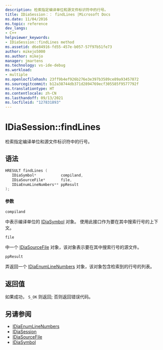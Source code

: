 ```yaml
---
description: 检索指定编译单位和源文件标识符中的行号。
title: IDiaSession：： findLines |Microsoft Docs
ms.date: 11/04/2016
ms.topic: reference
dev_langs:
- C++
helpviewer_keywords:
- IDiaSession::findLines method
ms.assetid: d6e84916-fd55-457e-b057-57f97b51fe73
author: mikejo5000
ms.author: mikejo
manager: jmartens
ms.technology: vs-ide-debug
ms.workload:
- multiple
ms.openlocfilehash: 23ff9b4ef926b276e3e397b3589ce89a93457872
ms.sourcegitcommit: b12a38744db371d2894769ecf305585f9577792f
ms.translationtype: HT
ms.contentlocale: zh-CN
ms.lasthandoff: 09/13/2021
ms.locfileid: "127831893"
---
```

# <a name="idiasessionfindlines"></a>IDiaSession::findLines
检索指定编译单位和源文件标识符中的行号。

## <a name="syntax"></a>语法

```C++
HRESULT findLines ( 
   IDiaSymbol*           compiland,
   IDiaSourceFile*       file,
   IDiaEnumLineNumbers** ppResult
);
```

#### <a name="parameters"></a>参数
 `compiland`

中表示编译单位的 [IDiaSymbol](../../debugger/debug-interface-access/idiasymbol.md) 对象。 使用此接口作为要在其中搜索行号的上下文。

 `file`

中一个 [IDiaSourceFile](../../debugger/debug-interface-access/idiasourcefile.md) 对象，该对象表示要在其中搜索行号的源文件。

 `ppResult`

弄返回一个 [IDiaEnumLineNumbers](../../debugger/debug-interface-access/idiaenumlinenumbers.md) 对象，该对象包含检索到的行号的列表。

## <a name="return-value"></a>返回值
 如果成功， `S_OK` 则返回; 否则返回错误代码。

## <a name="see-also"></a>另请参阅
- [IDiaEnumLineNumbers](../../debugger/debug-interface-access/idiaenumlinenumbers.md)
- [IDiaSession](../../debugger/debug-interface-access/idiasession.md)
- [IDiaSourceFile](../../debugger/debug-interface-access/idiasourcefile.md)
- [IDiaSymbol](../../debugger/debug-interface-access/idiasymbol.md)

